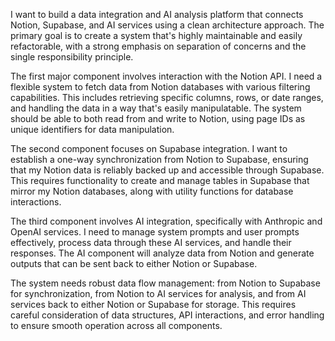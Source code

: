 I want to build a data integration and AI analysis platform that connects Notion, Supabase, and AI services using a clean architecture approach. The primary goal is to create a system that's highly maintainable and easily refactorable, with a strong emphasis on separation of concerns and the single responsibility principle.

The first major component involves interaction with the Notion API. I need a flexible system to fetch data from Notion databases with various filtering capabilities. This includes retrieving specific columns, rows, or date ranges, and handling the data in a way that's easily manipulatable. The system should be able to both read from and write to Notion, using page IDs as unique identifiers for data manipulation.

The second component focuses on Supabase integration. I want to establish a one-way synchronization from Notion to Supabase, ensuring that my Notion data is reliably backed up and accessible through Supabase. This requires functionality to create and manage tables in Supabase that mirror my Notion databases, along with utility functions for database interactions.

The third component involves AI integration, specifically with Anthropic and OpenAI services. I need to manage system prompts and user prompts effectively, process data through these AI services, and handle their responses. The AI component will analyze data from Notion and generate outputs that can be sent back to either Notion or Supabase.

The system needs robust data flow management: from Notion to Supabase for synchronization, from Notion to AI services for analysis, and from AI services back to either Notion or Supabase for storage. This requires careful consideration of data structures, API interactions, and error handling to ensure smooth operation across all components.
